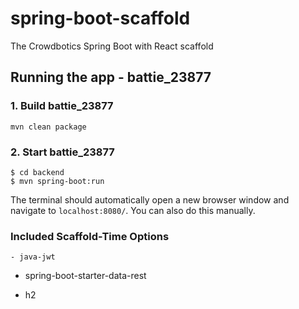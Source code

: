 # spring-boot-scaffold
The Crowdbotics Spring Boot with React scaffold

## Running the app - battie_23877

### 1. Build battie_23877
```
mvn clean package
```
### 2. Start battie_23877
```
$ cd backend
$ mvn spring-boot:run
```


The terminal should automatically open a new browser window and navigate to `localhost:8080/`. You can also do this manually.

### Included Scaffold-Time Options

    - java-jwt






  - spring-boot-starter-data-rest



  - h2





